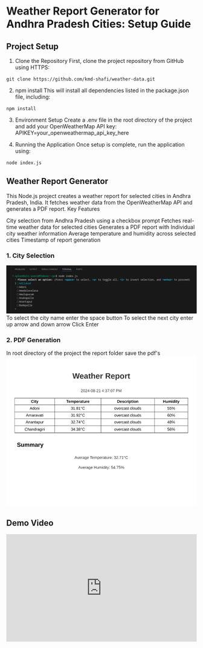 # Weather Report Generator for Andhra Pradesh Cities: Setup Guide

## Project Setup

1. Clone the Repository
First, clone the project repository from GitHub using HTTPS:
```
git clone https://github.com/kmd-shafi/weather-data.git
```
2. npm install
This will install all dependencies listed in the package.json file, including:
```
npm install
```
3. Environment Setup
Create a .env file in the root directory of the project and add your OpenWeatherMap API key:
APIKEY=your_openweathermap_api_key_here

4. Running the Application
Once setup is complete, run the application using:
```
node index.js
```
## Weather Report Generator
This Node.js project creates a weather report for selected cities in Andhra Pradesh, India. It fetches weather data from the OpenWeatherMap API and generates a PDF report.
Key Features

City selection from Andhra Pradesh using a checkbox prompt
Fetches real-time weather data for selected cities
Generates a PDF report with Individual city weather information
Average temperature and humidity across selected cities
Timestamp of report generation

### 1. City Selection

![City Selection](image.png)
To select the city name enter the space button
To select the next city enter up arrow and down arrow
Click Enter

### 2. PDF Generation
In root directory of the project the report folder save the pdf's
![City Selection](image1.png)

## Demo Video

<div style="position: relative; padding-bottom: 56.25%; height: 0;"><iframe src="https://www.loom.com/embed/7b46a79f2f8b4ce48d29f32354220315?sid=c6450974-37e7-4e43-a06e-1bf8e718a6f5" frameborder="0" webkitallowfullscreen mozallowfullscreen allowfullscreen style="position: absolute; top: 0; left: 0; width: 100%; height: 100%;"></iframe></div>
